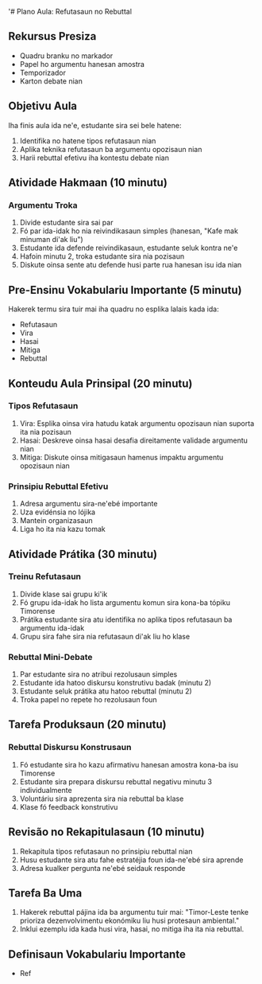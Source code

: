 '# Plano Aula: Refutasaun no Rebuttal

## Rekursus Presiza
- Quadru branku no markador
- Papel ho argumentu hanesan amostra
- Temporizador
- Karton debate nian

## Objetivu Aula
Iha finis aula ida ne'e, estudante sira sei bele hatene:
1. Identifika no hatene tipos refutasaun nian
2. Aplika teknika refutasaun ba argumentu opozisaun nian
3. Harii rebuttal efetivu iha kontestu debate nian

## Atividade Hakmaan (10 minutu)
### Argumentu Troka
1. Divide estudante sira sai par
2. Fó par ida-idak ho nia reivindikasaun simples (hanesan, "Kafe mak minuman di'ak liu")
3. Estudante ida defende reivindikasaun, estudante seluk kontra ne'e
4. Hafoin minutu 2, troka estudante sira nia pozisaun
5. Diskute oinsa sente atu defende husi parte rua hanesan isu ida nian

## Pre-Ensinu Vokabulariu Importante (5 minutu)
Hakerek termu sira tuir mai iha quadru no esplika lalais kada ida:
- Refutasaun
- Vira
- Hasai
- Mitiga
- Rebuttal

## Konteudu Aula Prinsipal (20 minutu)
### Tipos Refutasaun
1. Vira: Esplika oinsa vira hatudu katak argumentu opozisaun nian suporta ita nia pozisaun
2. Hasai: Deskreve oinsa hasai desafia direitamente validade argumentu nian
3. Mitiga: Diskute oinsa mitigasaun hamenus impaktu argumentu opozisaun nian

### Prinsipiu Rebuttal Efetivu
1. Adresa argumentu sira-ne'ebé importante
2. Uza evidénsia no lójika
3. Mantein organizasaun
4. Liga ho ita nia kazu tomak

## Atividade Prátika (30 minutu)
### Treinu Refutasaun
1. Divide klase sai grupu ki'ik
2. Fó grupu ida-idak ho lista argumentu komun sira kona-ba tópiku Timorense
3. Prátika estudante sira atu identifika no aplika tipos refutasaun ba argumentu ida-idak
4. Grupu sira fahe sira nia refutasaun di'ak liu ho klase

### Rebuttal Mini-Debate
1. Par estudante sira no atribui rezolusaun simples
2. Estudante ida hatoo diskursu konstrutivu badak (minutu 2)
3. Estudante seluk prátika atu hatoo rebuttal (minutu 2)
4. Troka papel no repete ho rezolusaun foun

## Tarefa Produksaun (20 minutu)
### Rebuttal Diskursu Konstrusaun
1. Fó estudante sira ho kazu afirmativu hanesan amostra kona-ba isu Timorense
2. Estudante sira prepara diskursu rebuttal negativu minutu 3 individualmente
3. Voluntáriu sira aprezenta sira nia rebuttal ba klase
4. Klase fó feedback konstrutivu

## Revisão no Rekapitulasaun (10 minutu)
1. Rekapitula tipos refutasaun no prinsipiu rebuttal nian
2. Husu estudante sira atu fahe estratéjia foun ida-ne'ebé sira aprende
3. Adresa kualker pergunta ne'ebé seidauk responde

## Tarefa Ba Uma
1. Hakerek rebuttal pájina ida ba argumentu tuir mai: "Timor-Leste tenke prioriza dezenvolvimentu ekonómiku liu husi protesaun ambiental."
2. Inklui ezemplu ida kada husi vira, hasai, no mitiga iha ita nia rebuttal.

## Definisaun Vokabulariu Importante
- Ref